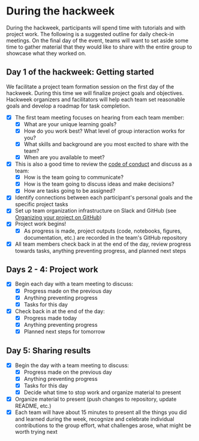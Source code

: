 # During the hackweek

During the hackweek, participants will spend time with tutorials and with project work. The following is a suggested outline for daily check-in meetings. On the final day of the event, teams will want to set aside some time to gather material that they would like to share with the entire group to showcase what they worked on.

## Day 1 of the hackweek: Getting started

We facilitate a project team formation session on the first day of the hackweek. During this time we will finalize project goals and objectives. Hackweek organizers and facilitators will help each team set reasonable goals and develop a roadmap for task completion.

* [x] The first team meeting focuses on hearing from each team member:
    * [x] What are your unique learning goals? 
    * [x] How do you work best? What level of group interaction works for you?
    * [x] What skills and background are you most excited to share with the team?
    * [x] When are you available to meet?
* [x] This is also a good time to review the [code of conduct](../CoC.md) and discuss as a team:
    * [x] How is the team going to communicate?
    * [x] How is the team going to discuss ideas and make decisions?
    * [x] How are tasks going to be assigned?
* [x] Identify connections between each participant's personal goals and the specific project tasks
* [x] Set up team organization infrastructure on Slack and GitHub (see [Organizing your project on GitHub](project_before.md)) 
* [x] Project work begins!
    * [x] As progress is made, project outputs (code, notebooks, figures, documentation, etc.) are recorded in the team's GitHub repository
* [x] All team members check back in at the end of the day, review progress towards tasks, anything preventing progress, and planned next steps

## Days 2 - 4: Project work

* [x] Begin each day with a team meeting to discuss:
    * [x] Progress made on the previous day
    * [x] Anything preventing progress
    * [x] Tasks for this day
* [x] Check back in at the end of the day:
    * [x] Progress made today
    * [x] Anything preventing progress
    * [x] Planned next steps for tomorrow

## Day 5: Sharing results

* [x] Begin the day with a team meeting to discuss:
    * [x] Progress made on the previous day
    * [x] Anything preventing progress
    * [x] Tasks for this day
    * [x] Decide what time to stop work and organize material to present
* [x] Organize material to present (push changes to repository, update README, etc.)
* [x] Each team will have about 15 minutes to present all the things you did and learned during the week, recognize and celebrate individual contributions to the group effort, what challenges arose, what might be worth trying next
